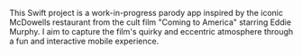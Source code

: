 This Swift project is a work-in-progress parody app inspired by the iconic McDowells restaurant from the cult film "Coming to America" starring Eddie Murphy. I aim to capture the film's quirky and eccentric atmosphere through a fun and interactive mobile experience.
